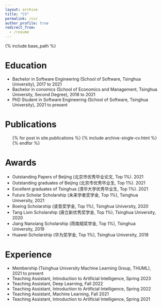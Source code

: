 ```yaml
---
layout: archive
title: "CV"
permalink: /cv/
author_profile: true
redirect_from:
  - /resume
---
```



{% include base_path %}

Education
======

* Bachelor in Software Engineering (School of Software, Tsinghua University), 2017 to 2021
* Bachelor in conomics (School of Economics and Management, Tsinghua University, Second Degree), 2018 to 2021
* PhD Student in Software Engineering (School of Software, Tsinghua University), 2021 to present


Publications
======
  <ul>{% for post in site.publications %}
    {% include archive-single-cv.html %}
  {% endfor %}</ul>
  
Awards
======
* Outstanding Papers of Beijing (北京市优秀毕业论文, Top 1%). 2021
* Outstanding graduates of Beijing (北京市优秀毕业生, Top 1%). 2021
* Excellent graduates of Tsinghua (清华大学优秀毕业生, Top 1%). 2021
* Future Scholar Scholarship (未来学者奖学金, Top 1%), Tsinghua University, 2021
* Boeing Scholarship (波音奖学金, Top 1%), Tsinghua University, 2020
* Tang Lixin Scholarship (唐立新优秀奖学金, Top 1%), Tsinghua University, 2020
* Jiang Nanxiang Scholarship (蒋南翔奖学金, Top 1%), Tsinghua University, 2019
* Huawei Scholarship (华为奖学金, Top 1%), Tsinghua University, 2018

Experience
======
* Membership (Tsinghua University Machine Learning Group, THUML), 2021 to present
* Teaching Assistant, Introduction to Artificial Intelligence, Spring 2023
* Teaching Assistant, Deep Learning, Fall 2022
* Teaching Assistant, Introduction to Artificial Intelligence, Spring 2022
* Teaching Assistant, Machine Learning, Fall 2021
* Teaching Assistant, Introduction to Artificial Intelligence, Spring 2021
